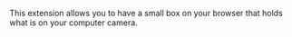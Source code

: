This extension allows you to have a small box on your browser that holds what is on your computer camera.